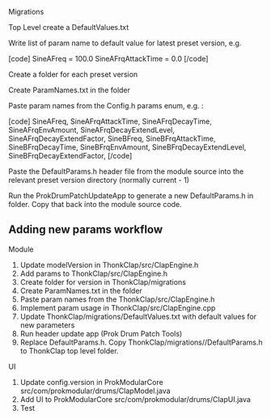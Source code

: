 
Migrations

Top Level create a DefaultValues.txt

Write list of param name to default value for latest preset version, e.g.

[code]
SineAFreq = 100.0
SineAFrqAttackTime = 0.0
[/code]

Create a folder for each preset version

Create ParamNames.txt in the folder

Paste param names from the Config.h params enum, e.g. :

[code]
SineAFreq, SineAFrqAttackTime, SineAFrqDecayTime, SineAFrqEnvAmount, SineAFrqDecayExtendLevel, SineAFrqDecayExtendFactor,
SineBFreq, SineBFrqAttackTime, SineBFrqDecayTime, SineBFrqEnvAmount, SineBFrqDecayExtendLevel, SineBFrqDecayExtendFactor,
[/code]

Paste the DefaultParams.h header file from the module source into the relevant preset version directory (normally current - 1)

Run the ProkDrumPatchUpdateApp to generate a new DefaultParams.h in <CurrentVersion> folder. Copy that back into the module source code.
	

## Adding new params workflow

Module

1. Update modelVersion in ThonkClap/src/ClapEngine.h 
2. Add params to ThonkClap/src/ClapEngine.h
3. Create folder for version in ThonkClap/migrations
4. Create ParamNames.txt in the folder
5. Paste param names from the ThonkClap/src/ClapEngine.h
6. Implement param usage in ThonkClap/src/ClapEngine.cpp
7. Update ThonkClap/migrations/DefaultValues.txt with default values for new parameters
8. Run header update app (Prok Drum Patch Tools)
9. Replace DefaultParams.h. Copy ThonkClap/migrations/<VERSION>/DefaultParams.h to ThonkClap top level folder.

UI

1. Update config.version in ProkModularCore src/com/prokmodular/drums/ClapModel.java
2. Add UI to ProkModularCore src/com/prokmodular/drums/ClapUI.java
3. Test
